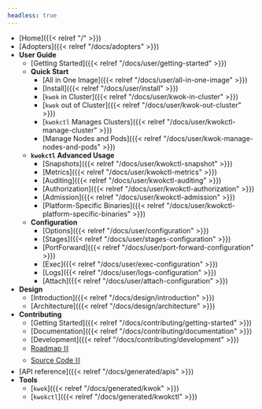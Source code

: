 ```yaml
---
headless: true
---
```


- [Home]({{< relref "/" >}})
- [Adopters]({{< relref "/docs/adopters" >}})
- **User Guide**
  - [Getting Started]({{< relref "/docs/user/getting-started" >}})
  - **Quick Start**
    - [All in One Image]({{< relref "/docs/user/all-in-one-image" >}})
    - [Install]({{< relref "/docs/user/install" >}})
    - [`kwok` in Cluster]({{< relref "/docs/user/kwok-in-cluster" >}})
    - [`kwok` out of Cluster]({{< relref "/docs/user/kwok-out-cluster" >}})
    - [`kwokctl` Manages Clusters]({{< relref "/docs/user/kwokctl-manage-cluster" >}})
    - [Manage Nodes and Pods]({{< relref "/docs/user/kwok-manage-nodes-and-pods" >}})
  - **`kwokctl` Advanced Usage**
    - [Snapshots]({{< relref "/docs/user/kwokctl-snapshot" >}})
    - [Metrics]({{< relref "/docs/user/kwokctl-metrics" >}})
    - [Auditing]({{< relref "/docs/user/kwokctl-auditing" >}})
    - [Authorization]({{< relref "/docs/user/kwokctl-authorization" >}})
    - [Admission]({{< relref "/docs/user/kwokctl-admission" >}})
    - [Platform-Specific Binaries]({{< relref "/docs/user/kwokctl-platform-specific-binaries" >}})
  - **Configuration**
    - [Options]({{< relref "/docs/user/configuration" >}})
    - [Stages]({{< relref "/docs/user/stages-configuration" >}})
    - [PortForward]({{< relref "/docs/user/port-forward-configuration" >}})
    - [Exec]({{< relref "/docs/user/exec-configuration" >}})
    - [Logs]({{< relref "/docs/user/logs-configuration" >}})
    - [Attach]({{< relref "/docs/user/attach-configuration" >}})
- **Design**
  - [Introduction]({{< relref "/docs/design/introduction" >}})
  - [Architecture]({{< relref "/docs/design/architecture" >}})
- **Contributing**
  - [Getting Started]({{< relref "/docs/contributing/getting-started" >}})
  - [Documentation]({{< relref "/docs/contributing/documentation" >}})
  - [Development]({{< relref "/docs/contributing/development" >}})
  - [Roadmap ⛓](https://github.com/orgs/kubernetes-sigs/projects/21)
  - [Source Code ⛓](https://github.com/kubernetes-sigs/kwok)
- [API reference]({{< relref "/docs/generated/apis" >}})
- **Tools**
  - [`kwok`]({{< relref "/docs/generated/kwok" >}})
  - [`kwokctl`]({{< relref "/docs/generated/kwokctl" >}})
